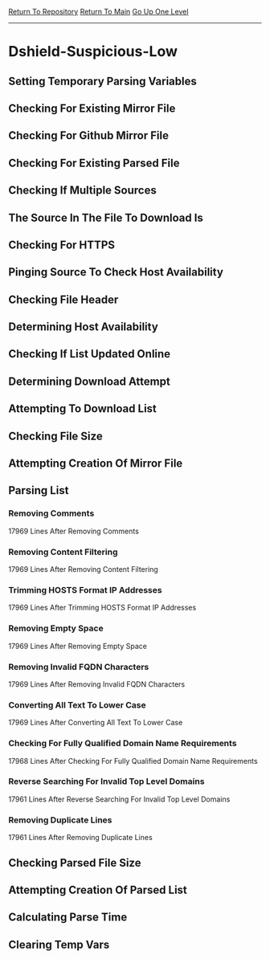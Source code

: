 [Return To Repository](https://github.com/deathbybandaid/piholeparser/)
[Return To Main](https://github.com/deathbybandaid/piholeparser/blob/master/RecentRunLogs/Mainlog.md)
[Go Up One Level](https://github.com/deathbybandaid/piholeparser/blob/master/RecentRunLogs/TopLevelScripts/30-Processing-External-Blacklists.md)
____________________________________
# Dshield-Suspicious-Low
## Setting Temporary Parsing Variables
## Checking For Existing Mirror File
## Checking For Github Mirror File
## Checking For Existing Parsed File
## Checking If Multiple Sources
## The Source In The File To Download Is
## Checking For HTTPS
## Pinging Source To Check Host Availability
## Checking File Header
## Determining Host Availability
## Checking If List Updated Online
## Determining Download Attempt
## Attempting To Download List
## Checking File Size
## Attempting Creation Of Mirror File
## Parsing List
### Removing Comments
17969 Lines After Removing Comments
### Removing Content Filtering
17969 Lines After Removing Content Filtering
### Trimming HOSTS Format IP Addresses
17969 Lines After Trimming HOSTS Format IP Addresses
### Removing Empty Space
17969 Lines After Removing Empty Space
### Removing Invalid FQDN Characters
17969 Lines After Removing Invalid FQDN Characters
### Converting All Text To Lower Case
17969 Lines After Converting All Text To Lower Case
### Checking For Fully Qualified Domain Name Requirements
17968 Lines After Checking For Fully Qualified Domain Name Requirements
### Reverse Searching For Invalid Top Level Domains
17961 Lines After Reverse Searching For Invalid Top Level Domains
### Removing Duplicate Lines
17961 Lines After Removing Duplicate Lines
## Checking Parsed File Size
## Attempting Creation Of Parsed List
## Calculating Parse Time
## Clearing Temp Vars
